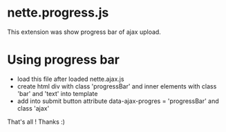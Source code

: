 # nette.progress.js
This extension was show progress bar of ajax upload.

# Using progress bar
- load this file after loaded nette.ajax.js
- create html div with class 'progressBar' and inner elements with class 'bar' and 'text' into template
- add into submit button attribute data-ajax-progres = 'progressBar' and class 'ajax'

That's all ! Thanks :)
